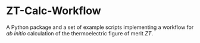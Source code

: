 # ZT-Calc-Workflow

A Python package and a set of example scripts implementing a workflow for *ab initio* calculation of the thermoelectric figure of merit *ZT*.
